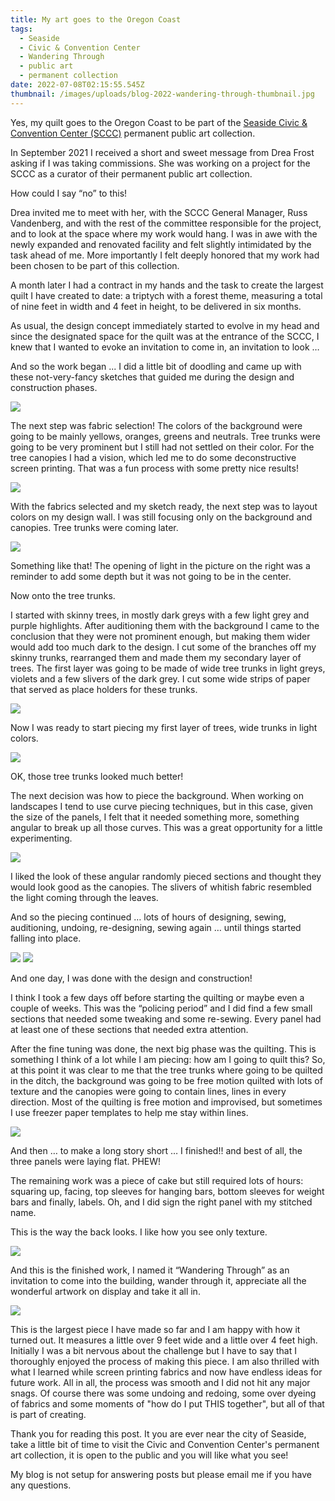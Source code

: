 ```yaml
---
title: My art goes to the Oregon Coast
tags:
  - Seaside
  - Civic & Convention Center
  - Wandering Through
  - public art
  - permanent collection
date: 2022-07-08T02:15:55.545Z
thumbnail: /images/uploads/blog-2022-wandering-through-thumbnail.jpg
---
```

Yes, my quilt goes to the Oregon Coast to be part of the [Seaside Civic & Convention Center (SCCC)](https://seasideconvention.com/) permanent public art collection.

In September 2021 I received a short and sweet message from Drea Frost asking if I was taking commissions.  She was working on a project for the SCCC as a curator of their permanent public art collection.

How could I say “no” to this!

Drea invited me to meet with her, with the SCCC General Manager, Russ Vandenberg, and with the rest of the committee responsible for the project, and to look at the space where my work would hang.  I was in awe with the newly expanded and renovated facility and felt slightly intimidated by the task ahead of me.  More importantly I felt deeply honored that my work had been chosen to be part of this collection.

A month later I had a contract in my hands and the task to create the largest quilt I have created to date: a triptych with a forest theme, measuring a total of nine feet in width and 4 feet in height, to be delivered in six months.

As usual, the design concept immediately started to evolve in my head and since the designated space for the quilt was at the entrance of the SCCC, I knew that I wanted to evoke an invitation to come in, an invitation to look …

And so the work began ... I did a little bit of doodling and came up with these not-very-fancy sketches that guided me during the design and construction phases.

<img class="img-responsive" src="/images/uploads/blog-2022-wandering-through-1.jpg">

The next step was fabric selection! The colors of the background were going to be mainly yellows, oranges, greens and neutrals.   Tree trunks were going to be very prominent but I still had not settled on their color.  For the tree canopies I had a vision, which led me to do some deconstructive screen printing. That was a fun process with some pretty nice results!

<img class="img-responsive" src="/images/uploads/blog-2022-wandering-through-3.jpg">

With the fabrics selected and my sketch ready, the next step was to layout colors on my design wall.  I was still focusing only on the background and canopies. Tree trunks were coming later.

<img class="img-responsive" src="/images/uploads/blog-2022-wandering-through-4.jpg">

Something like that!  The opening of light in the picture on the right was a reminder to add some depth but it was not going to be in the center.

Now onto the tree trunks.

I started with skinny trees, in mostly dark greys with a few light grey and purple highlights.  After auditioning them with the background I came to the conclusion that they were not prominent enough, but making them wider would add too much dark to the design.  I cut some of the branches off my skinny trunks, rearranged them and made them my secondary layer of trees.  The first layer was going to be made of wide tree trunks in light greys, violets and a few slivers of the dark grey.  I cut some wide strips of paper that served as place holders for these trunks.

<img class="img-responsive" src="/images/uploads/blog-2022-wandering-through-5.jpg">

Now I was ready to start piecing my first layer of trees, wide trunks in light colors.

<img class="img-responsive" src="/images/uploads/blog-2022-wandering-through-6.jpg">

OK, those tree trunks looked much better!

The next decision was how to piece the background.  When working on landscapes I tend to use curve piecing techniques, but in this case, given the size of the panels, I felt that it needed something more, something angular to break up all those curves.  This was a great opportunity for a little experimenting.

<img class="img-responsive" src="/images/uploads/blog-2022-wandering-through-7.jpg">

I liked the look of these angular randomly pieced sections and thought they would look good as the canopies.  The slivers of whitish fabric resembled the light coming through the leaves.

And so the piecing continued … lots of hours of designing, sewing, auditioning, undoing, re-designing, sewing again … until things started falling into place.

<img class="img-responsive" src="/images/uploads/blog-2022-wandering-through-extra.jpg">

<img class="img-responsive" src="/images/uploads/blog-2022-wandering-through-8.jpg">

And one day, I was done with the design and construction!

I think I took a few days off before starting the quilting or maybe even a couple of weeks.  This was the “policing period” and I did find a few small sections that needed some tweaking and some re-sewing.  Every panel had at least one of these sections that needed extra attention.

After the fine tuning was done, the next big phase was the quilting.  This is something I think of a lot while I am piecing: how am I going to quilt this?  So, at this point it was clear to me that the tree trunks where going to be quilted in the ditch, the background was going to be free motion quilted with lots of texture and the canopies were going to contain lines, lines in every direction.  Most of the quilting is free motion and improvised, but sometimes I use freezer paper templates to help me stay within lines.

<img class="img-responsive" src="/images/uploads/blog-2022-wandering-through-9.jpg">

And then … to make a long story short … I finished!! and best of all, the three panels were laying flat. PHEW!

The remaining work was a piece of cake but still required lots of hours: squaring up, facing, top sleeves for hanging bars, bottom sleeves for weight bars and finally, labels.  Oh, and I did sign the right panel with my stitched name.

This is the way the back looks.  I like how you see only texture.

<img class="img-responsive" src="/images/uploads/blog-2022-wandering-through-10.jpg">

And this is the finished work, I named it “Wandering Through” as an invitation to come into the building,  wander through it, appreciate all the wonderful artwork on display and take it all in. 

<img class="img-responsive" src="/images/uploads/blog-2022-wandering-through-11.jpg">

This is the largest piece I have made so far and I am happy with how it turned out.   It measures a little over 9 feet wide and a little over 4 feet high. Initially I was a bit nervous about the challenge but I have to say that I thoroughly enjoyed the process of making this piece.  I am also thrilled with what I learned while screen printing fabrics and now have endless ideas for future work.  All in all, the process was smooth and I did not hit any major snags.  Of course there was some undoing and redoing, some over dyeing of fabrics and some moments of "how do I put THIS together", but all of that is part of creating.

Thank you for reading this post.  It you are ever near the city of Seaside, take a little bit of time to visit the Civic and Convention Center's permanent art collection, it is open to the public and you will like what you see!

My blog is not setup for answering posts but please email me if you have any questions.